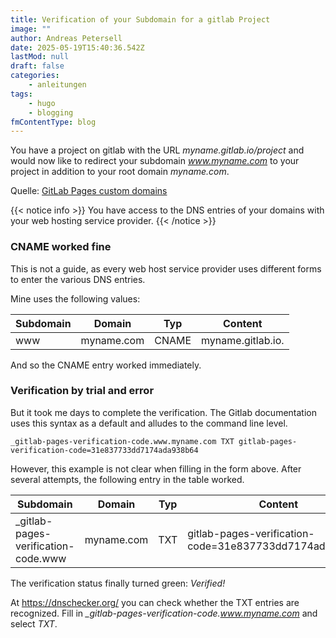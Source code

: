 ```yaml
---
title: Verification of your Subdomain for a gitlab Project
image: ""
author: Andreas Petersell
date: 2025-05-19T15:40:36.542Z
lastMod: null
draft: false
categories:
    - anleitungen
tags:
    - hugo
    - blogging
fmContentType: blog
---
```


You have a project on gitlab with the URL *myname.gitlab.io/project* and would now like to redirect your subdomain *www.myname.com* to your project in addition to your root domain *myname.com*.
<!--more-->

Quelle: [GitLab Pages custom domains](https://docs.gitlab.com/user/project/pages/custom_domains_ssl_tls_certification/)

<!-- FM:Snippet:Start data:{"id":"Admonition - Voraussetzung","fields":[]} -->
{{< notice info >}}
You have access to the DNS entries of your domains with your web hosting service provider.
{{< /notice >}}
<!-- FM:Snippet:End -->

### CNAME worked fine

This is not a guide, as every web host service provider uses different forms to enter the various DNS entries.

Mine uses the following values:

|Subdomain |Domain    	|Typ   	|Content   	|
|---	|---	|---	|---	|
|www   	|myname.com   	|CNAME   	|myname.gitlab.io.  	|

And so the CNAME entry worked immediately.

### Verification by trial and error

But it took me days to complete the verification. The Gitlab documentation uses this syntax as a default and alludes to the command line level.

```
_gitlab-pages-verification-code.www.myname.com TXT gitlab-pages-verification-code=31e837733dd7174ada938b64
```

However, this example is not clear when filling in the form above. After several attempts, the following entry in the table worked.

|Subdomain |Domain    	|Typ   	|Content   	|
|---	|---	|---	|---	|
|_gitlab-pages-verification-code.www 	|myname.com   	|TXT  	|gitlab-pages-verification-code=31e837733dd7174ada938b64 	|

The verification status finally turned green: *Verified!*

At https://dnschecker.org/ you can check whether the TXT entries are recognized. Fill in *_gitlab-pages-verification-code.www.myname.com* and select *TXT*. 